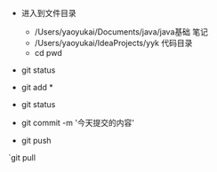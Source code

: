 



* 进入到文件目录
  * /Users/yaoyukai/Documents/java/java基础  笔记
  * /Users/yaoyukai/IdeaProjects/yyk    代码目录
  * cd  pwd 
* git status

* git add *
* git status
* git commit -m '今天提交的内容'
* git push

`git pull
